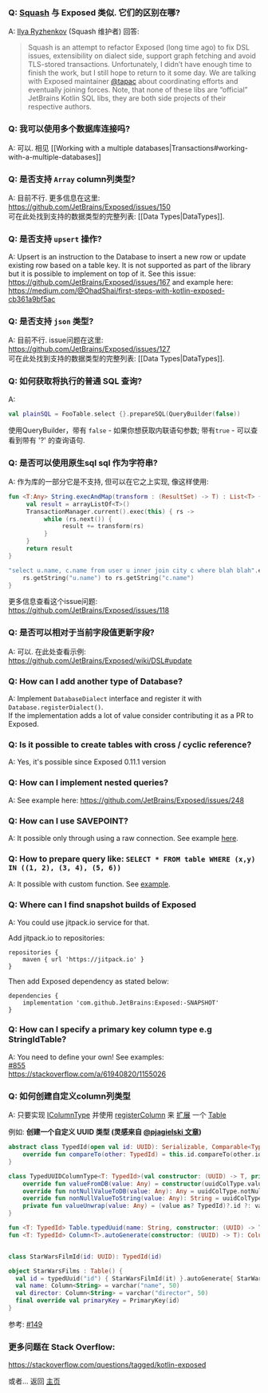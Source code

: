 ### Q: [Squash](https://github.com/orangy/squash) 与 Exposed 类似. 它们的区别在哪? 
A: [Ilya Ryzhenkov](https://github.com/orangy/) (Squash 维护者) 回答: 
> Squash is an attempt to refactor Exposed (long time ago) to fix DSL issues, extensibility on dialect side, support graph fetching and avoid TLS-stored transactions. Unfortunately, I didn’t have enough time to finish the work, but I still hope to return to it some day. We are talking with Exposed maintainer [@tapac](https://github.com/orangy/) about coordinating efforts and eventually joining forces. Note, that none of these libs are “official” JetBrains Kotlin SQL libs, they are both side projects of their respective authors.

### Q: 我可以使用多个数据库连接吗?

A: 可以. 相见 [[Working with a multiple databases|Transactions#working-with-a-multiple-databases]]

### Q: 是否支持 `Array` column列类型?

A: 目前不行. 更多信息在这里: https://github.com/JetBrains/Exposed/issues/150  
可在此处找到支持的数据类型的完整列表: [[Data Types|DataTypes]].

### Q: 是否支持 `upsert` 操作?

A: Upsert is an instruction to the Database to insert a new row or update existing row based on a table key. It is not supported as part of the library but it is possible to implement on top of it. See this issue: https://github.com/JetBrains/Exposed/issues/167 and example here: https://medium.com/@OhadShai/first-steps-with-kotlin-exposed-cb361a9bf5ac

### Q: 是否支持 `json` 类型?

A: 目前不行. issue问题在这里: https://github.com/JetBrains/Exposed/issues/127  
可在此处找到支持的数据类型的完整列表: [[Data Types|DataTypes]].

### Q: 如何获取将执行的普通 SQL 查询?

A: 
```kotlin
val plainSQL = FooTable.select {}.prepareSQL(QueryBuilder(false)) 
```
使用QueryBuilder，带有 `false` - 如果你想获取内联语句参数;
带有`true` - 可以查看到带有 '?' 的查询语句.

### Q: 是否可以使用原生sql sql 作为字符串?

A: 作为库的一部分它是不支持, 但可以在它之上实现, 像这样使用:
```kotlin
fun <T:Any> String.execAndMap(transform : (ResultSet) -> T) : List<T> {
     val result = arrayListOf<T>()
     TransactionManager.current().exec(this) { rs ->
          while (rs.next()) {
               result += transform(rs)
          }
     }
     return result
}

"select u.name, c.name from user u inner join city c where blah blah".execAndMap { rs ->
    rs.getString("u.name") to rs.getString("c.name") 
}
```
更多信息查看这个issue问题: https://github.com/JetBrains/Exposed/issues/118

### Q: 是否可以相对于当前字段值更新字段?

A: 可以. 在此处查看示例: https://github.com/JetBrains/Exposed/wiki/DSL#update

### Q: How can I add another type of Database?

A: Implement `DatabaseDialect` interface and register it with `Database.registerDialect()`.  
If the implementation adds a lot of value consider contributing it as a PR to Exposed.

### Q: Is it possible to create tables with cross / cyclic reference?

A: Yes, it's possible since Exposed 0.11.1 version

### Q: How can I implement nested queries?

A: See example here: https://github.com/JetBrains/Exposed/issues/248

### Q: How can I use SAVEPOINT?
A: It possible only through using a raw connection. See example [here](https://github.com/JetBrains/Exposed/issues/320#issuecomment-394825415).

### Q: How to prepare query like: `SELECT * FROM table WHERE (x,y) IN ((1, 2), (3, 4), (5, 6))`
A: It possible with custom function. See [example](https://github.com/JetBrains/Exposed/issues/373#issuecomment-414123325).

### Q: Where can I find snapshot builds of Exposed
A: You could use jitpack.io service for that. 

Add jitpack.io to repositories:
```
repositories {
    maven { url 'https://jitpack.io' }
}
```
Then add Exposed dependency as stated below:
```
dependencies {
    implementation 'com.github.JetBrains:Exposed:-SNAPSHOT'
}
```

### Q: How can I specify a primary key column type e.g StringIdTable?
A: You need to define your own! See examples:  
[#855](https://github.com/JetBrains/Exposed/issues/855)  
https://stackoverflow.com/a/61940820/1155026

### Q: 如何创建自定义column列类型
A: 只要实现 [IColumnType](https://github.com/JetBrains/Exposed/blob/76a671e57a0105d6aed79e256c088690bd4a56b6/exposed-core/src/main/kotlin/org/jetbrains/exposed/sql/ColumnType.kt#L25)
 并使用 [registerColumn](https://github.com/JetBrains/Exposed/blob/76a671e57a0105d6aed79e256c088690bd4a56b6/exposed-core/src/main/kotlin/org/jetbrains/exposed/sql/Table.kt#L387)
 来 [扩展](https://kotlinlang.org/docs/extensions.html) 一个 [Table](https://github.com/JetBrains/Exposed/blob/76a671e57a0105d6aed79e256c088690bd4a56b6/exposed-core/src/main/kotlin/org/jetbrains/exposed/sql/Table.kt#L326)


例如: **创建一个自定义 UUID 类型 (灵感来自 [@pjagielski 文章](https://medium.com/@pjagielski/how-we-use-kotlin-with-exposed-at-touk-eacaae4565b5#e4e4))**
```kotlin
abstract class TypedId(open val id: UUID): Serializable, Comparable<TypedId> {
    override fun compareTo(other: TypedId) = this.id.compareTo(other.id)
}

class TypedUUIDColumnType<T: TypedId>(val constructor: (UUID) -> T, private val uuidColType: UUIDColumnType = UUIDColumnType()): IColumnType by uuidColType {
    override fun valueFromDB(value: Any) = constructor(uuidColType.valueFromDB(value))
    override fun notNullValueToDB(value: Any): Any = uuidColType.notNullValueToDB(valueUnwrap(value))
    override fun nonNullValueToString(value: Any): String = uuidColType.nonNullValueToString(valueUnwrap(value))
    private fun valueUnwrap(value: Any) = (value as? TypedId)?.id ?: value
}

fun <T: TypedId> Table.typedUuid(name: String, constructor: (UUID) -> T) = registerColumn<T>(name, TypedUUIDColumnType<T>(constructor))
fun <T: TypedId> Column<T>.autoGenerate(constructor: (UUID) -> T): Column<T> = clientDefault { constructor(UUID.randomUUID()) }


class StarWarsFilmId(id: UUID): TypedId(id)

object StarWarsFilms : Table() {
  val id = typedUuid("id") { StarWarsFilmId(it) }.autoGenerate{ StarWarsFilmId(it) }
  val name: Column<String> = varchar("name", 50)
  val director: Column<String> = varchar("director", 50)
  final override val primaryKey = PrimaryKey(id)
}
```


参考: [#149](https://github.com/JetBrains/Exposed/issues/149)

### 更多问题在 Stack Overflow:
https://stackoverflow.com/questions/tagged/kotlin-exposed

或者... 返回 [主页](Home.md)